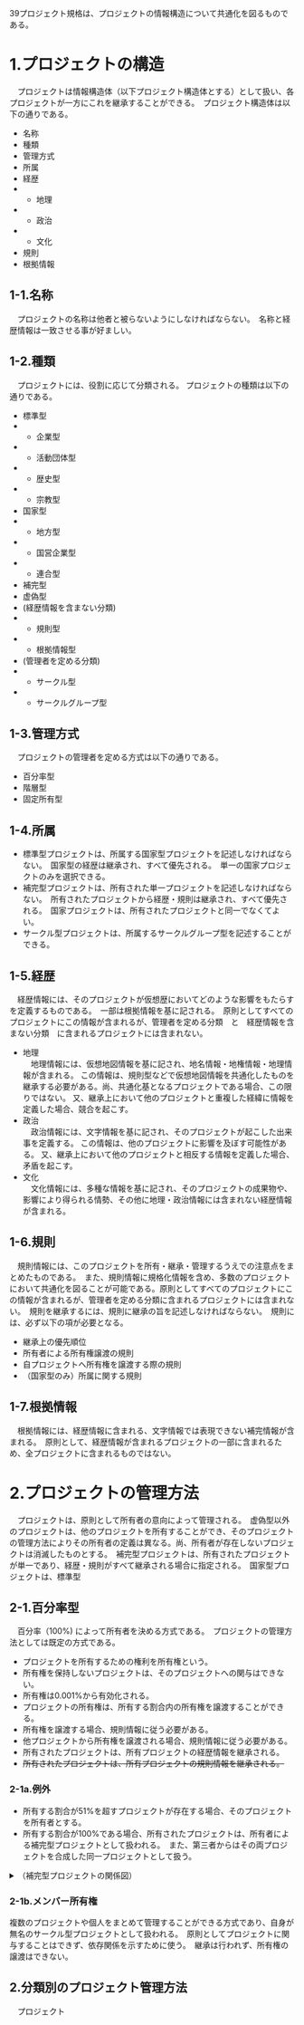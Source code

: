 39プロジェクト規格は、プロジェクトの情報構造について共通化を図るものである。

# 1.プロジェクトの構造
　プロジェクトは情報構造体（以下プロジェクト構造体とする）として扱い、各プロジェクトが一方にこれを継承することができる。　プロジェクト構造体は以下の通りである。
 
 - 名称
 - 種類 
 - 管理方式
 - 所属
 - 経歴
 - - 地理
 - - 政治
 - - 文化
 - 規則
 - 根拠情報


## 1-1.名称
　プロジェクトの名称は他者と被らないようにしなければならない。　名称と経歴情報は一致させる事が好ましい。
 
## 1-2.種類
　プロジェクトには、役割に応じて分類される。 プロジェクトの種類は以下の通りである。
  - 標準型
  - - 企業型
  - - 活動団体型
  - - 歴史型
  - - 宗教型
  - 国家型
  - - 地方型
  - - 国営企業型
  - - 連合型
  - 補完型
  - 虚偽型
  - (経歴情報を含まない分類)
  - - 規則型
  - - 根拠情報型
  - (管理者を定める分類)
  - - サークル型
  - - サークルグループ型

## 1-3.管理方式
　プロジェクトの管理者を定める方式は以下の通りである。
 
  - 百分率型
  - 階層型
  - 固定所有型

## 1-4.所属
- 標準型プロジェクトは、所属する国家型プロジェクトを記述しなければならない。　国家型の経歴は継承され、すべて優先される。　単一の国家プロジェクトのみを選択できる。　
- 補完型プロジェクトは、所有された単一プロジェクトを記述しなければならない。　所有されたプロジェクトから経歴・規則は継承され、すべて優先される。　国家プロジェクトは、所有されたプロジェクトと同一でなくてよい。
- サークル型プロジェクトは、所属するサークルグループ型を記述することができる。

 ## 1-5.経歴
 　経歴情報には、そのプロジェクトが仮想歴においてどのような影響をもたらすを定義するものである。　一部は根拠情報を基に記される。　原則としてすべてのプロジェクトにこの情報が含まれるが、管理者を定める分類　と　経歴情報を含まない分類　に含まれるプロジェクトには含まれない。
 - 地理 <br>
　地理情報には、仮想地図情報を基に記され、地名情報・地権情報・地理情報が含まれる。 この情報は、規則型などで仮想地図情報を共通化したものを継承する必要がある。尚、共通化基となるプロジェクトである場合、この限りではない。 又、継承上において他のプロジェクトと重複した経緯に情報を定義した場合、競合を起こす。
 - 政治 <br>
　政治情報には、文字情報を基に記され、そのプロジェクトが起こした出来事を定義する。 この情報は、他のプロジェクトに影響を及ぼす可能性がある。 又、継承上において他のプロジェクトと相反する情報を定義した場合、矛盾を起こす。
 - 文化 <br>
　文化情報には、多種な情報を基に記され、そのプロジェクトの成果物や、影響により得られる情勢、その他に地理・政治情報には含まれない経歴情報が含まれる。

 ## 1-6.規則
 　規則情報には、このプロジェクトを所有・継承・管理するうえでの注意点をまとめたものである。　また、規則情報に規格化情報を含め、多数のプロジェクトにおいて共通化を図ることが可能である。原則としてすべてのプロジェクトにこの情報が含まれるが、管理者を定める分類に含まれるプロジェクトには含まれない。　規則を継承するには、規則に継承の旨を記述しなければならない。　規則には、必ず以下の項が必要となる。
  - 継承上の優先順位
  - 所有者による所有権譲渡の規則
  - 自プロジェクトへ所有権を譲渡する際の規則
  - （国家型のみ）所属に関する規則
  
## 1-7.根拠情報
　根拠情報には、経歴情報に含まれる、文字情報では表現できない補完情報が含まれる。　原則として、経歴情報が含まれるプロジェクトの一部に含まれるため、全プロジェクトに含まれるものではない。　
 
 # 2.プロジェクトの管理方法
 　プロジェクトは、原則として所有者の意向によって管理される。　虚偽型以外のプロジェクトは、他のプロジェクトを所有することができ、そのプロジェクトの管理方法によりその所有者の定義は異なる。尚、所有者が存在しないプロジェクトは消滅したものとする。　補完型プロジェクトは、所有されたプロジェクトが単一であり、経歴・規則がすべて継承される場合に指定される。　国家型プロジェクトは、標準型　

## 2-1.百分率型
　百分率（100%) によって所有者を決める方式である。　プロジェクトの管理方法としては既定の方式である。 
 - プロジェクトを所有するための権利を所有権という。
 - 所有権を保持しないプロジェクトは、そのプロジェクトへの関与はできない。
 - 所有権は0.001%から有効化される。　
 - プロジェクトの所有権は、所有する割合内の所有権を譲渡することができる。
 - 所有権を譲渡する場合、規則情報に従う必要がある。
 - 他プロジェクトから所有権を譲渡される場合、規則情報に従う必要がある。
 - 所有されたプロジェクトは、所有プロジェクトの経歴情報を継承される。
 - ~~所有されたプロジェクトは、所有プロジェクトの規則情報を継承される。~~
### 2-1a.例外
 - 所有する割合が51%を超すプロジェクトが存在する場合、そのプロジェクトを所有者とする。
 - 所有する割合が100%である場合、所有されたプロジェクトは、所有者による補完型プロジェクトとして扱われる。　また、第三者からはその両プロジェクトを合成した同一プロジェクトとして扱う。
 <details><summary>（補完型プロジェクトの関係図）</summary>
 <div>
  
 ```mermaid
 classDiagram
    所有者 <.. 補完プロジェクト
    第三者視点　<|-- 所有者
    第三者視点　<|-- 補完プロジェクト
class 第三者視点{
    情報１
    情報２
}
class 所有者{
    情報１
}
class 補完プロジェクト{
    情報２
}
```
               
</div>
</details>
 
### 2-1b.メンバー所有権
 複数のプロジェクトや個人をまとめて管理することができる方式であり、自身が無名のサークル型プロジェクトとして扱われる。　原則としてプロジェクトに関与することはできず、依存関係を示すために使う。　継承は行われず、所有権の譲渡はできない。


## 2.分類別のプロジェクト管理方法
　プロジェクト
